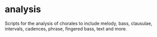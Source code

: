 # analysis
Scripts for the analysis of chorales to include melody, bass, clausulae, intervals, cadences, phrase, fingered bass, text and more.
